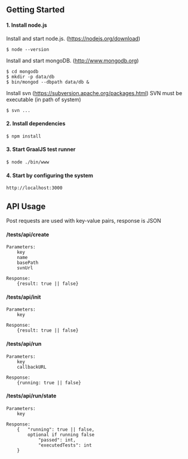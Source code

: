 ## Getting Started

#### 1. Install node.js

Install and start node.js. (https://nodejs.org/download)

	$ node --version

Install and start mongoDB. (http://www.mongodb.org)

	$ cd mongodb
	$ mkdir -p data/db
	$ bin/mongod --dbpath data/db &

Install svn (https://subversion.apache.org/packages.html)
SVN must be executable (in path of system)

    $ svn ...

#### 2. Install dependencies

	$ npm install

#### 3. Start GraalJS test runner

	$ node ./bin/www

#### 4. Start by configuring the system

	http://localhost:3000


## API Usage

Post requests are used with key-value pairs, response is JSON

#### /tests/api/create

    Parameters:
        key
        name
        basePath
        svnUrl

    Response:
        {result: true || false}


#### /tests/api/init

    Parameters:
        key

    Response:
        {result: true || false}

#### /tests/api/run

    Parameters:
        key
        callbackURL

    Response:
        {running: true || false}

#### /tests/api/run/state

    Parameters:
        key

    Response:
        {   "running": true || false,
            optional if running false
                "passed": int,
                "executedTests": int
        }


